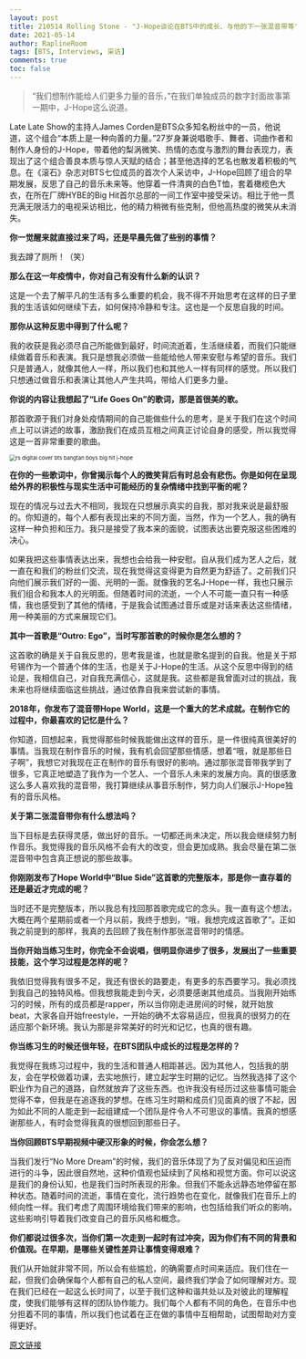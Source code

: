```yaml
---
layout: post
title: 210514 Rolling Stone - "J-Hope谈论在BTS中的成长、与他的下一张混音带等"
date: 2021-05-14
author: RaplineRoom
tags: [BTS, Interviews, 采访]
comments: true
toc: false
---
```


> “我们想制作能给人们更多力量的音乐，”在我们单独成员的数字封面故事第一期中，J-Hope这么说道。

Late Late Show的主持人James Corden是BTS众多知名粉丝中的一员，他说道，这个组合“本质上是一种向善的力量。”27岁身兼说唱歌手、舞者、词曲作者和制作人身份的J-Hope，带着他的梨涡微笑、热情的态度与激烈的舞台表现力，表现出了这个组合善良本质与惊人天赋的结合；甚至他选择的艺名也散发着积极的气息。在《滚石》杂志对BTS七位成员的首次个人采访中，J-Hope回顾了组合的早期发展，反思了自己的音乐未来等。他穿着一件清爽的白色T恤，套着橄榄色大衣，在所在厂牌HYBE的Big Hit首尔总部的一间工作室中接受采访。相比于他一贯充满无限活力的电视采访相比，他的精力稍微有些克制，但他高热度的微笑从未消失。

**你一觉醒来就直接过来了吗，还是早晨先做了些别的事情？**

我去蹲了厕所！（笑）

**那么在这一年疫情中，你对自己有没有什么新的认识？**

这是一个去了解平凡的生活有多么重要的机会，我不得不开始思考在这样的日子里我的生活该如何继续下去，如何保持冷静和专注。这也是一个反思自我的时间。

**那你从这种反思中得到了什么呢？**

我的收获是我必须尽自己所能做到最好，时间流逝着，生活继续着，而我们只能继续做着音乐和表演。我只是想我必须做一些能给他人带来安慰与希望的音乐。我们只是普通人，就像其他人一样，所以我们也和其他人一样有同样的感觉。所以我们只想通过做音乐和表演让其他人产生共鸣，带给人们更多力量。

**你说的内容让我想起了“Life Goes On”的歌词，那是首很美的歌。**

那首歌源于我们对身处疫情期间的自己能做些什么的思考，是关于我们在这个时间点上可以讲述的故事，激励我们在成员互相之间真正讨论自身的感受，所以我觉得这是一首非常重要的歌曲。

<img src="https://tva1.sinaimg.cn/large/008i3skNgy1gqia06jo47j30u010enpd.jpg" alt="rs digital cover bts bangtan boys big hit j-hope" style="zoom:67%;" />

**在你的一些歌词中，你曾揭示每个人的微笑背后有时总会有悲伤。你是如何在呈现给外界的积极性与现实生活中可能经历的复杂情绪中找到平衡的呢？**

现在的情况与过去大不相同，我现在只想展示真实的自我，那对我来说是最舒服的。你知道的，每个人都有表现出来的不同方面，当然，作为一个艺人，我的确有这样一种负担和压力。我只是接受了我本来的面貌，试图表达出要克服这些困难的决心。

如果我把这些事情表达出来，我想也会给我一种安慰。自从我们成为艺人之后，就一直在和我们的粉丝们交流，现在我觉得这变得更为自然更为舒适了。之前我们只向他们展示我们好的一面、光明的一面。就像我的艺名J-Hope一样，我也只展示我们组合和我本人的光明面。但随着时间的流逝，一个人不可能一直只有一种感情，我也感受到了其他的情绪，于是我会试图通过音乐或是对话来表达这些情绪，用一种美丽的方式来展现它们。

**其中一首歌是“Outro: Ego”，当时写那首歌的时候你是怎么想的？**

这首歌的确是关于自我反思的，思考我是谁，也就是歌名提到的自我。他是关于郑号锡作为一个普通个体的生活，也是关于J-Hope的生活。从这个反思中得到的结论是，我相信自己，对自我充满信心，这就是我。这些都是我曾面对过的挑战，我未来也将继续面临这些挑战，通过依靠自我来尝试新的事情。

**2018年，你发布了混音带Hope World，这是一个重大的艺术成就。在制作它的过程中，你最喜欢的记忆是什么？**

你知道，回想起来，我觉得那些时候我能做出这样的音乐，是一件很纯真很美好的事情。当我现在制作音乐的时候，我有机会回望那些情感，想着“哦，就是那些日子啊”，我想它对我现在正在制作的音乐有很好的影响。通过那张混音带我学到了很多，它真正地塑造了我作为一个艺人、一个音乐人未来的发展方向。真的很感激这么多人喜欢我的混音带，我打算继续从事音乐制作，努力向人们展示J-Hope独有的音乐风格。

**关于第二张混音带你有什么想法吗？**

当下目标是去获得灵感，做出好的音乐。一切都还尚未决定，所以我会继续努力制作音乐。我觉得我的音乐风格不会有大的改变，但会更加成熟。我会尽量在第二张混音带中包含真正想说的那些故事。

**你刚刚发布了Hope World中“Blue Side”这首歌的完整版本，那是你一直存着的还是最近才完成的呢？**

当时还不是完整版本，所以我总有找回那首歌完成它的念头。我一直有这个想法，大概在两个星期前或者一个月以前，我终于想到，“哦，我想完成这首歌了”。正如我之前提到的那样，我真的去回顾了我在制作那张混音带时的情感。

**当你开始当练习生时，你完全不会说唱，很明显你进步了很多，发展出了一些重要技能，这个学习过程是怎样的呢？**

我依旧觉得我有很多不足，我还有很长的路要走，有更多的东西要学习。我必须找到我自己的独特风格。但我想我能走到今天，必须要感谢其他成员。当我刚开始练习的时候，所有的成员都是rapper，所以当你刚走进房间的时候，就开始放beat，大家各自开始freestyle，一开始的确不太容易适应，但我真的很努力的在适应那个新环境。我认为那是非常美好的时光和记忆，也真的很有趣。

**你当练习生的时候还很年轻，在BTS团队中成长的过程是怎样的？**

我觉得在我练习过程中，我的生活和普通人相距甚远。因为其他人，包括我的朋友，会在学校做着功课，去实地旅行，建立起学生时期的记忆。当然我选择了这个职业作为自己的道路，自然就放弃了这些东西。也许我没有经历过这些事情可能会觉得不幸，但我是在追逐我的梦想。在练习生时期和成员们见面真的很了不起，因为如此不同的人能走到一起组建成一个团队是件令人不可思议的事情。我真的想感谢那些人，有时会觉得我真的很想回到那些日子。

**当你回顾BTS早期视频中硬汉形象的时候，你会怎么想？**

当我们发行“No More Dream”的时候，我们的音乐体现了为了反对偏见和压迫而进行的斗争，因此很自然地，这种价值观也延续到了风格和视觉方面。你可以说这是我们的身份认知，也是我们当时所表现的形象。但我们不能永远静态地停留在那种状态。随着时间的流逝，事情在变化，流行趋势也在变化，就像我们在音乐上的倾向性一样。我们考虑了周围环境给我们带来的影响，也包括给我们听众的影响，这些影响引导着我们改变自己的音乐风格和概念。

**你们都说过很多次，当你们第一次走到一起时有过冲突，因为你们有不同的背景和价值观。在早期，是哪些关键性差异让事情变得艰难？**

我们从开始就非常不同，所以会有些尴尬，的确需要点时间来适应。我们住在一起，但我们会确保每个人都有自己的私人空间，最终我们学会了如何理解对方。现在我们已经在一起这么长时间了，以至于我们这种和谐共处以及对彼此的理解程度，使我们能够有这样的团队协作能力。我们每个人都有不同的角色，在音乐中也分担着不同的事情，所以我们也试着在正在做的事情中互相帮助，试图帮助对方变得更好。

[原文链接](https://www.rollingstone.com/music/music-features/bts-band-j-hope-new-music-mixtape-1167265/)